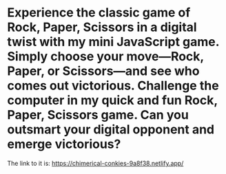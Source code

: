 # Experience the classic game of Rock, Paper, Scissors in a digital twist with my mini JavaScript game. Simply choose your move—Rock, Paper, or Scissors—and see who comes out victorious. Challenge the computer in my quick and fun Rock, Paper, Scissors game. Can you outsmart your digital opponent and emerge victorious?
The link to it is: https://chimerical-conkies-9a8f38.netlify.app/
